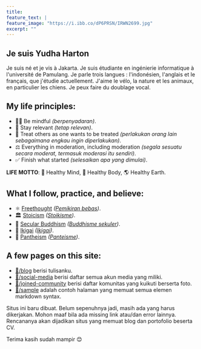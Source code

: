 ```yaml
---
title:
feature_text: |
feature_image: "https://i.ibb.co/dP6PRSN/IRWN2699.jpg"
excerpt: ""
---
```


## Je suis Yudha Harton

Je suis né et je vis à Jakarta. Je suis étudiante en ingénierie informatique à l'université de Pamulang. Je parle trois langues : l'indonésien, l'anglais et le français, que j'étudie actuellement. J'aime le vélo, la nature et les animaux, en particulier les chiens. Je peux faire du doublage vocal.

## My life principles:
- 🧘‍♂️ Be mindful _(berpenyadaran)_.
- 🔗 Stay relevant _(tetap relevan)_.
- 🤝 Treat others as one wants to be treated _(perlakukan orang lain sebagaimana engkau ingin diperlakukan)_.
- ⚖️ Everything in moderation, including moderation _(segala sesuatu secara moderat, termasuk moderasi itu sendiri)_.
- ✅ Finish what started _(selesaikan apa yang dimulai)_.

**LIFE MOTTO**: 🧠 Healthy Mind, 💪 Healthy Body, 🌎 Healthy Earth.

## What I follow, practice, and believe:
- ⚛️ [Freethought](https://en.wikipedia.org/wiki/Freethought) _([Pemikiran bebas](https://id.wikipedia.org/wiki/Pemikiran_bebas))_.
- 🏛️ [Stoicism](https://en.wikipedia.org/wiki/Stoicism) _([Stoikisme](https://id.wikipedia.org/wiki/Stoikisme))_.
- 🪷 [Secular Buddhism](https://en.wikipedia.org/wiki/Secular_Buddhism) _([Buddhisme sekuler](https://id.wikipedia.org/wiki/Buddhisme_sekuler))_.
- 💮 [Ikigai](https://en.wikipedia.org/wiki/Ikigai) _([Ikigai](https://id.wikipedia.org/wiki/Ikigai))_.
- 🌌 [Pantheism](https://en.wikipedia.org/wiki/Pantheism) _([Panteisme](https://id.wikipedia.org/wiki/Panteisme))_.

## A few pages on this site:
- [📝/blog](/blog) berisi tulisanku.
- [📲/social-media](/social-media) berisi daftar semua akun media yang miliki.
- [🙌/joined-community](/joined-community) berisi daftar komunitas yang kuikuti berserta foto.
- [📄/sample](/sample) adalah contoh halaman yang memuat semua elemen markdown syntax.

Situs ini baru dibuat. Belum sepenuhnya jadi, masih ada yang harus dikerjakan. Mohon maaf bila ada missing link atau/dan error lainnya. Rencananya akan dijadikan situs yang memuat blog dan portofolio beserta CV.

Terima kasih sudah mampir 😊
